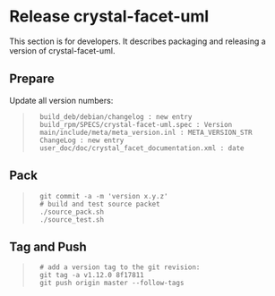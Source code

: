 
Release crystal-facet-uml
=============

This section is for developers.
It describes packaging and releasing a version of crystal-facet-uml.

Prepare
-----------

Update all version numbers:

>       build_deb/debian/changelog : new entry
>       build_rpm/SPECS/crystal-facet-uml.spec : Version
>       main/include/meta/meta_version.inl : META_VERSION_STR
>       ChangeLog : new entry
>       user_doc/doc/crystal_facet_documentation.xml : date


Pack
-----------

>       git commit -a -m 'version x.y.z'
>       # build and test source packet
>       ./source_pack.sh
>       ./source_test.sh


Tag and Push
-----------

>       # add a version tag to the git revision:
>       git tag -a v1.12.0 8f17811
>       git push origin master --follow-tags



